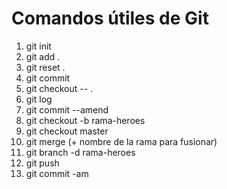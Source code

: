 # Comandos útiles de Git

1. git init
2. git add .
3. git reset .
4. git commit
5. git checkout -- .
6. git log
7. git commit --amend
8. git checkout -b rama-heroes
9. git checkout master
9. git merge (+ nombre de la rama para fusionar)
10. git branch -d rama-heroes
11. git push
12. git commit -am

